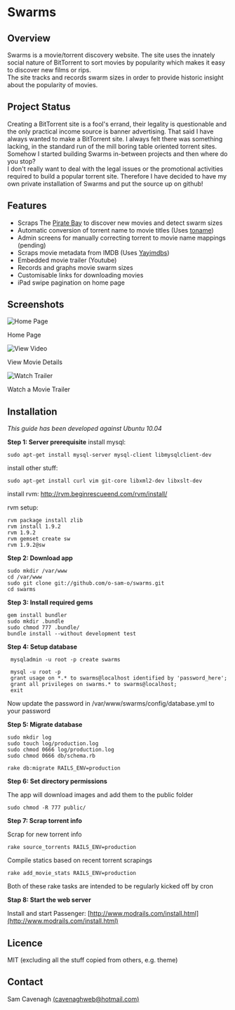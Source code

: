# Swarms

Overview
--------
Swarms is a movie/torrent discovery website.  The site uses the innately social nature of BitTorrent to sort movies by popularity which makes it easy to discover new films or rips.  
The site tracks and records swarm sizes in order to provide historic insight about the popularity of movies.

Project Status
--------------
Creating a BitTorrent site is a fool's errand, their legality is questionable and the only practical income source is banner advertising.  That said I have always wanted to make a BitTorrent site.
I always felt there was something lacking, in the standard run of the mill boring table oriented torrent sites.  Somehow I started building Swarms in-between projects and then where do you stop?  
I don't really want to deal with the legal issues or the promotional activities required to build a popular torrent site.  Therefore I have decided to have my own private installation of Swarms and put the
source up on github!


Features
--------
 * Scraps The [Pirate Bay](http://thepiratebay.org/) to discover new movies and detect swarm sizes
 * Automatic conversion of torrent name to movie titles (Uses [toname](http://github.com/o-sam-o/toname)) 
 * Admin screens for manually correcting torrent to movie name mappings (pending)
 * Scraps movie metadata from IMDB (Uses [Yayimdbs](http://github.com/o-sam-o/yayimdbs))
 * Embedded movie trailer (Youtube)
 * Records and graphs movie swarm sizes
 * Customisable links for downloading movies
 * iPad swipe pagination on home page

Screenshots
-----------

![Home Page](http://farm5.static.flickr.com/4022/5163897480_799a73de3b_z.jpg) 

Home Page

![View Video](http://farm5.static.flickr.com/4038/5163897550_5e4670b718_z.jpg)

View Movie Details

![Watch Trailer](http://farm5.static.flickr.com/4027/5163290689_605128edd1_z.jpg)

Watch a Movie Trailer

Installation
------------
_This guide has been developed against Ubuntu 10.04_

__Step 1: Server prerequisite__
install mysql:

    sudo apt-get install mysql-server mysql-client libmysqlclient-dev

install other stuff:

    sudo apt-get install curl vim git-core libxml2-dev libxslt-dev

install rvm: http://rvm.beginrescueend.com/rvm/install/

rvm setup:

    rvm package install zlib
    rvm install 1.9.2
    rvm 1.9.2
    rvm gemset create sw
    rvm 1.9.2@sw

__Step 2: Download app__

    sudo mkdir /var/www
    cd /var/www
    sudo git clone git://github.com/o-sam-o/swarms.git
    cd swarms

__Step 3: Install required gems__
    
    gem install bundler
    sudo mkdir .bundle
    sudo chmod 777 .bundle/
    bundle install --without development test 

__Step 4: Setup database__

     mysqladmin -u root -p create swarms
     
     mysql -u root -p
     grant usage on *.* to swarms@localhost identified by 'password_here';
     grant all privileges on swarms.* to swarms@localhost;
     exit

Now update the password in /var/www/swarms/config/database.yml to your password

__Step 5: Migrate database__

    sudo mkdir log
    sudo touch log/production.log
    sudo chmod 0666 log/production.log
    sudo chmod 0666 db/schema.rb

    rake db:migrate RAILS_ENV=production

__Step 6: Set directory permissions__

The app will download images and add them to the public folder

    sudo chmod -R 777 public/

__Step 7: Scrap torrent info__

Scrap for new torrent info

    rake source_torrents RAILS_ENV=production

Compile statics based on recent torrent scrapings

    rake add_movie_stats RAILS_ENV=production

Both of these rake tasks are intended to be regularly kicked off by cron

__Stap 8: Start the web server__

Install and start Passenger: [http://www.modrails.com/install.html](http://www.modrails.com/install.html)

Licence
-------
MIT (excluding all the stuff copied from others, e.g. theme)

Contact
-------
Sam Cavenagh [(cavenaghweb@hotmail.com)](mailto:cavenaghweb@hotmail.com)
